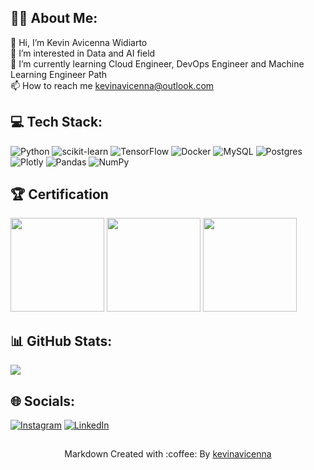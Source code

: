 ## 👨‍💻 About Me:
👋 Hi, I’m Kevin Avicenna Widiarto<br>
👀 I’m interested in Data and AI field<br>
🌱 I’m currently learning Cloud Engineer, DevOps Engineer and Machine Learning Engineer Path <br>
📫 How to reach me kevinavicenna@outlook.com<br>

## 💻 Tech Stack:
![Python](https://img.shields.io/badge/python-3670A0?style=plastic&logo=python&logoColor=ffdd54) ![scikit-learn](https://img.shields.io/badge/scikit--learn-%23F7931E.svg?style=plastic&logo=scikit-learn&logoColor=white) ![TensorFlow](https://img.shields.io/badge/TensorFlow-%23FF6F00.svg?style=plastic&logo=TensorFlow&logoColor=white) ![Docker](https://img.shields.io/badge/docker-%230db7ed.svg?style=plastic&logo=docker&logoColor=white) ![MySQL](https://img.shields.io/badge/mysql-%2300f.svg?style=plastic&logo=mysql&logoColor=white) ![Postgres](https://img.shields.io/badge/postgres-%23316192.svg?style=plastic&logo=postgresql&logoColor=white) ![Plotly](https://img.shields.io/badge/Plotly-%233F4F75.svg?style=plastic&logo=plotly&logoColor=white) ![Pandas](https://img.shields.io/badge/pandas-%23150458.svg?style=plastic&logo=pandas&logoColor=white) ![NumPy](https://img.shields.io/badge/numpy-%23013243.svg?style=plastic&logo=numpy&logoColor=white) 

## 🏆 Certification
<a href="https://www.credly.com/badges/153a1498-a2e2-434b-bece-1de37a9e9af1/public_url" about="_blank"><img src="https://images.credly.com/images/be8fcaeb-c769-4858-b567-ffaaa73ce8cf/image.png" width="150px"/></a>
<a href="https://www.credly.com/badges/3e7ce1b8-c79e-4b9e-bcff-222e3eacd0ab/public_url" about="_blank"><img src="https://images.credly.com/images/70eb1e3f-d4de-4377-a062-b20fb29594ea/azure-data-fundamentals-600x600.png" width="150px"/></a>
<a href="https://www.credly.com/badges/1393b05e-ce48-466b-846e-432fceeb991f/public_url" about="_blank"><img src="https://images.credly.com/images/e25cb39f-b60b-494c-99a3-64a466577282/image.png" width="150px"/></a>

## 📊 GitHub Stats:
![](https://github-readme-stats.vercel.app/api?username=kevinavicenna&theme=synthwave&hide_border=false&include_all_commits=false&count_private=false)<br/>

## 🌐 Socials:
[![Instagram](https://img.shields.io/badge/Instagram-%23E4405F.svg?logo=Instagram&logoColor=white)](https://instagram.com/kevin.aww) [![LinkedIn](https://img.shields.io/badge/LinkedIn-%230077B5.svg?logo=linkedin&logoColor=white)](https://linkedin.com/in/kevinavicenna) 


##
<p align="center">Markdown Created with :coffee: By <a href="https://github.com/kevinavicenna">kevinavicenna</a></p>


